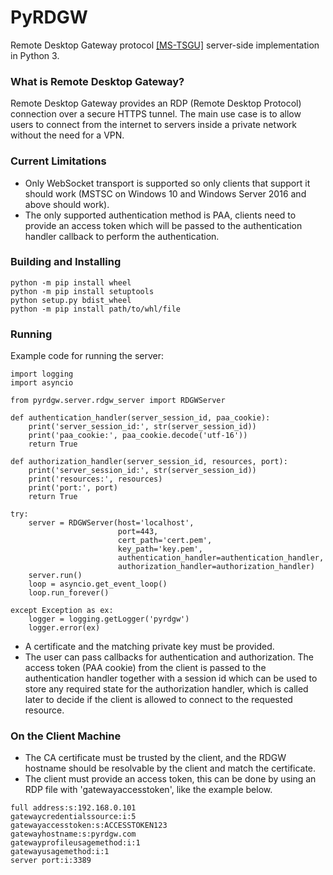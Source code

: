 # PyRDGW
Remote Desktop Gateway protocol [[MS-TSGU]](https://docs.microsoft.com/en-us/openspecs/windows_protocols/ms-tsgu) server-side implementation in Python 3.

### What is Remote Desktop Gateway?
Remote Desktop Gateway provides an RDP (Remote Desktop Protocol) connection over a secure HTTPS tunnel. The main use case is to allow users to connect from the internet to servers inside a private network without the need for a VPN.

### Current Limitations
- Only WebSocket transport is supported so only clients that support it should work (MSTSC on Windows 10 and Windows Server 2016 and above should work).
- The only supported authentication method is PAA, clients need to provide an access token which will be passed to the authentication handler callback to perform the authentication.

### Building and Installing
```
python -m pip install wheel
python -m pip install setuptools
python setup.py bdist_wheel
python -m pip install path/to/whl/file
```

### Running
Example code for running the server:
```
import logging
import asyncio

from pyrdgw.server.rdgw_server import RDGWServer

def authentication_handler(server_session_id, paa_cookie):
    print('server_session_id:', str(server_session_id))
    print('paa_cookie:', paa_cookie.decode('utf-16'))
    return True

def authorization_handler(server_session_id, resources, port):
    print('server_session_id:', str(server_session_id))
    print('resources:', resources)
    print('port:', port)
    return True

try:
    server = RDGWServer(host='localhost',
                        port=443,
                        cert_path='cert.pem',
                        key_path='key.pem',
                        authentication_handler=authentication_handler,
                        authorization_handler=authorization_handler)
    server.run()
    loop = asyncio.get_event_loop()
    loop.run_forever()

except Exception as ex:
    logger = logging.getLogger('pyrdgw')
    logger.error(ex)
```
- A certificate and the matching private key must be provided.
- The user can pass callbacks for authentication and authorization. The access token (PAA cookie) from the client is passed to the authentication handler together with a session id which can be used to store any required state for the authorization handler, which is called later to decide if the client is allowed to connect to the requested resource.

### On the Client Machine
- The CA certificate must be trusted by the client, and the RDGW hostname should be resolvable by the client and match the certificate.
- The client must provide an access token, this can be done by using an RDP file with 'gatewayaccesstoken', like the example below.
```
full address:s:192.168.0.101
gatewaycredentialssource:i:5
gatewayaccesstoken:s:ACCESSTOKEN123
gatewayhostname:s:pyrdgw.com
gatewayprofileusagemethod:i:1
gatewayusagemethod:i:1
server port:i:3389
```
